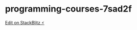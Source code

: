 # programming-courses-7sad2f

[Edit on StackBlitz ⚡️](https://stackblitz.com/edit/programming-courses-7sad2f)